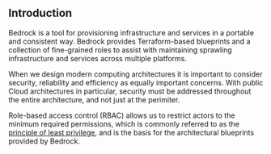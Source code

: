 [principle of least privilege]: https://en.wikipedia.org/wiki/Principle_of_least_privilege

[Docker]: https://docker.com
[Terraform]: https://terraform.io
[Cloudformation]: https://aws.amazon.com/cloudformation/
[Terragrunt]: https://github.com/gruntwork-io/terragrunt
[Astro]: https://github.com/uber/astro

## Introduction

Bedrock is a tool for provisioning infrastructure and services in a portable and consistent way.
Bedrock provides Terraform-based blueprints and a collection of fine-grained roles to assist with maintaining 
sprawling infrastructure and services across multiple platforms. 

When we design modern computing architectures it is important to consider security, 
reliability and efficiency as equally important concerns. With public Cloud architectures in particular, security must 
be addressed throughout the entire architecture, and not just at the perimiter.

Role-based access control (RBAC) allows us to restrict actors to the minimum required permissions, which is commonly 
referred to as the [principle of least privilege], and is the basis for the architectural blueprints provided by 
Bedrock. 
